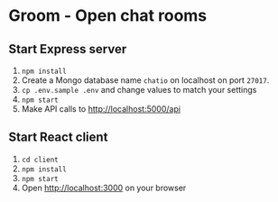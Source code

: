 # Groom - Open chat rooms

## Start Express server

1. `npm install`
2. Create a Mongo database name `chatio` on localhost on port `27017`.
3. `cp .env.sample .env` and change values to match your settings
4. `npm start`
5. Make API calls to [http://localhost:5000/api](http://localhost:5000/api)

## Start React client

1. `cd client`
2. `npm install`
3. `npm start`
3. Open [http://localhost:3000](http://localhost:3000) on your browser